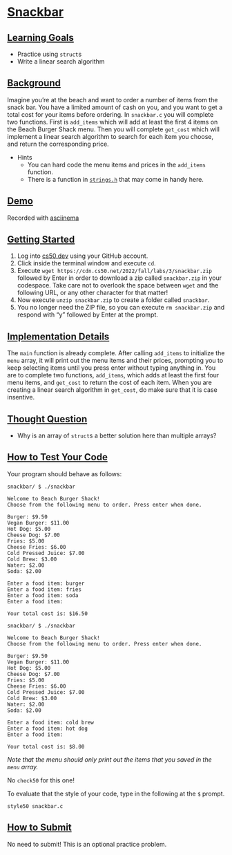 # [Snackbar](#snackbar)

## [Learning Goals](#learning-goals)

- Practice using `struct`s
- Write a linear search algorithm

## [Background](#background)

Imagine you’re at the beach and want to order a number of items from the
snack bar. You have a limited amount of cash on you, and you want to get
a total cost for your items before ordering. In `snackbar.c` you will
complete two functions. First is `add_items` which will add at least the
first 4 items on the Beach Burger Shack menu. Then you will complete
`get_cost` which will implement a linear search algorithm to search for
each item you choose, and return the corresponding price.

- Hints
  - You can hard code the menu items and prices in the `add_items`
    function.
  - There is a function in
    [`strings.h`](https://manual.cs50.io/#strings.h) that may come in
    handy here.

## [Demo](#demo)

Recorded with [asciinema](https://asciinema.org)

## [Getting Started](#getting-started)

1.  Log into [cs50.dev](https://cs50.dev/) using your GitHub account.
2.  Click inside the terminal window and execute `cd`.
3.  Execute `wget https://cdn.cs50.net/2022/fall/labs/3/snackbar.zip`
    followed by Enter in order to download a zip called `snackbar.zip`
    in your codespace. Take care not to overlook the space between
    `wget` and the following URL, or any other character for that
    matter!
4.  Now execute `unzip snackbar.zip` to create a folder called
    `snackbar`.
5.  You no longer need the ZIP file, so you can execute
    `rm snackbar.zip` and respond with “y” followed by Enter at the
    prompt.

## [Implementation Details](#implementation-details)

The `main` function is already complete. After calling `add_items` to
initialize the `menu` array, it will print out the menu items and their
prices, prompting you to keep selecting items until you press enter
without typing anything in. You are to complete two functions,
`add_items`, which adds at least the first four menu items, and
`get_cost` to return the cost of each item. When you are creating a
linear search algorithm in `get_cost`, do make sure that it is case
insentive.

## [Thought Question](#thought-question)

- Why is an array of `struct`s a better solution here than multiple
  arrays?

## [How to Test Your Code](#how-to-test-your-code)

Your program should behave as follows:

``` highlight
snackbar/ $ ./snackbar

Welcome to Beach Burger Shack!
Choose from the following menu to order. Press enter when done.

Burger: $9.50
Vegan Burger: $11.00
Hot Dog: $5.00
Cheese Dog: $7.00
Fries: $5.00
Cheese Fries: $6.00
Cold Pressed Juice: $7.00
Cold Brew: $3.00
Water: $2.00
Soda: $2.00

Enter a food item: burger
Enter a food item: fries
Enter a food item: soda
Enter a food item:

Your total cost is: $16.50
```

``` highlight
snackbar/ $ ./snackbar

Welcome to Beach Burger Shack!
Choose from the following menu to order. Press enter when done.

Burger: $9.50
Vegan Burger: $11.00
Hot Dog: $5.00
Cheese Dog: $7.00
Fries: $5.00
Cheese Fries: $6.00
Cold Pressed Juice: $7.00
Cold Brew: $3.00
Water: $2.00
Soda: $2.00

Enter a food item: cold brew
Enter a food item: hot dog
Enter a food item:

Your total cost is: $8.00
```

*Note that the menu should only print out the items that you saved in
the `menu` array.*

No `check50` for this one!

To evaluate that the style of your code, type in the following at the
`$` prompt.

``` highlight
style50 snackbar.c
```

## [How to Submit](#how-to-submit)

No need to submit! This is an optional practice problem.
